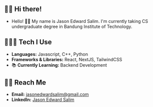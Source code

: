 ## 👋🏻 Hi there!

- Hello! 👋🏻 My name is Jason Edward Salim. I'm currently taking CS undergraduate degree in Bandung Institute of Technology.

## 👨🏻‍💻 Tech I Use

- **Languages:** Javascript, C++, Python
- **Frameworks & Libraries:** React, NextJS, TailwindCSS
- 📚 **Currently Learning:** Backend Development

## 🤙🏻 Reach Me

- **Email:** [jasonedwardsalim@gmail.com](mailto:jasonedwardsalim@gmail.com)
- **LinkedIn:** [Jason Edward Salim](https://www.linkedin.com/in/jason-edward-salim-50751927a/)
